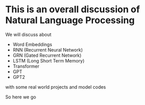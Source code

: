 # This is an overall discussion of Natural Language Processing

We will discuss about

- Word Embeddings
- RNN (Recurrent Neural Network)
- GRN (Gated Recurrent Network)
- LSTM (Long Short Term Memory)
- Transformer
- GPT
- GPT2

with some real world projects and model codes

So here we go
